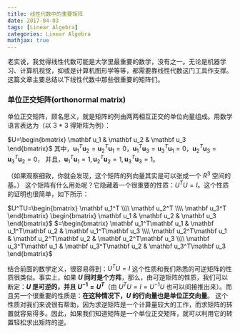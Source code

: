 ```yaml
---
title: 线性代数中的重要矩阵
date: 2017-04-03
tags: [Linear Algebra]
categories: Linear Algebra
mathjax: true
---
```


老实说，我觉得线性代数可能是大学里最重要的数学，没有之一。无论是机器学习、计算机视觉，抑或是计算机图形学等等，都需要靠线性代数这门工具作支撑。这篇文章主要总结以下线性代数中那些很重要的矩阵们。

### 单位正交矩阵(orthonormal matrix)
单位正交矩阵，顾名思义，就是矩阵的列由两两相互正交的单位向量组成。用数学语言表达为（以 3 * 3 得矩阵为例）：

$U=\begin{bmatrix} \mathbf u_1 & \mathbf u_2 & \mathbf u_3 \end{bmatrix}$
其中，$\mathbf u_1^T\mathbf u_2=\mathbf u_2^T\mathbf u_1=0$，$\mathbf u_1^T\mathbf u_3=\mathbf u_3^T\mathbf u_1=0$，$\mathbf u_2^T\mathbf u_3=\mathbf u_3^T\mathbf u_2=0$，
并且，$\mathbf u_1^T\mathbf u_1=1, \mathbf u_2^T\mathbf u_2=1, \mathbf u_3^T\mathbf u_3=1$。

（如果观察细致，你就会发现，这个矩阵的列向量其实是可以张成一个 $R^3$ 空间的基。）
这个矩阵有什么用处呢？它隐藏着一个很重要的性质：$U^TU=I$。这个性质的证明也很简单，如下所示：

$U^TU=\begin{bmatrix} \mathbf u_1^T \\\\ \mathbf u_2^T \\\\ \mathbf u_3^T \end{bmatrix} \begin{bmatrix} \mathbf u_1 &  \mathbf u_2 &  \mathbf u_3  \end{bmatrix}$
$=\begin{bmatrix} \mathbf u_1^T\mathbf u_1 & \mathbf u_1^T\mathbf u_2 & \mathbf u_1^T\mathbf u_3 \\\\ \mathbf u_2^T\mathbf u_1 & \mathbf u_2^T\mathbf u_2 & \mathbf u_2^T\mathbf u_3 \\\\ \mathbf u_3^T\mathbf u_1 & \mathbf u_3^T\mathbf u_2 & \mathbf u_3^T\mathbf u_3  \end{bmatrix}$

结合前面的数学定义，很容易得到：$U^TU=I$
这个性质和我们熟悉的可逆矩阵的性质很类似。事实上，如果 **$U$ 同时是个方阵**，那么，由可逆矩阵的性质，我们可以断定：**$U$ 是可逆的，并且 $U^{-1}=U^T$**（由 $U^TU=I=U^{-1}U$ 也可以间接推出来）。而且另一个很重要的性质是：**在这种情况下，$U$ 的行向量也是单位正交向量**。
这个性质对我们来说很有帮助，因为求逆矩阵是一个计算量较大的工作，而求矩阵的转置就容易得多。因此，如果我们知道矩阵是一个单位正交矩阵，就可以利用它的转置轻松求出矩阵的逆。